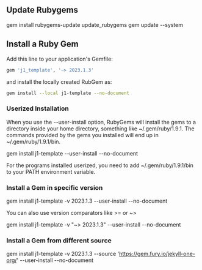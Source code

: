 ## Update Rubygems

gem install rubygems-update
update_rubygems
gem update --system


## Install a Ruby Gem

Add this line to your application's Gemfile:

``` ruby
gem 'j1_template', '~> 2023.1.3'
```

and install the locally created RubGem as:

``` sh
gem install --local j1-template --no-document
```

### Userized Installation

When you use the --user-install option, RubyGems will install the gems to a
directory inside your home directory, something like ~/.gem/ruby/1.9.1. The
commands provided by the gems you installed will end up in
~/.gem/ruby/1.9.1/bin.

  gem install j1-template --user-install --no-document

For the programs installed userized, you need to add ~/.gem/ruby/1.9.1/bin
to your PATH environment variable.

### Install a Gem in specific version

  gem install j1-template -v 2023.1.3 --user-install --no-document

You can also use version comparators like >= or ~>

  gem install j1-template -v "~> 2023.1.3" --user-install --no-document


### Install a Gem from different source

  gem install j1-template -v 2023.1.3 --source 'https://gem.fury.io/jekyll-one-org/' --user-install --no-document
